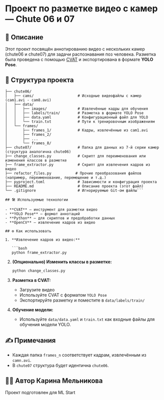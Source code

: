 # Проект по разметке видео с камер — Chute 06 и 07

## 📌 Описание

Этот проект посвящён аннотированию видео с нескольких камер (chute06 и chute07) для задачи распознавания поз человека. Разметка была проведена с помощью [CVAT](https://cvat.org/) и экспортирована в формате **YOLO Pose**.

## 📂 Структура проекта

```VIDEO_ANNOTATION/
├── chute06/
│   ├── cams/                    # Исходные видеофайлы с камер (cam1.avi - cam8.avi)
│   ├── data/
│   │   ├── images/              # Извлечённые кадры для обучения
│   │   ├── labels/train/        # Разметка в формате YOLO Pose
│   │   ├── data.yaml            # Конфигурационный файл для YOLO
│   │   └── train.txt            # Пути к тренировочным изображениям
│   └── frames/
│       ├── frames_1/            # Кадры, извлечённые из cam1.avi
│       ├── frames_2/
│       ├── ...
│       └── frames_8/
├── chute07/                     # Папка для данных из 7-й серии камер (структура аналогична chute06)
├── change_classes.py            # Скрипт для переименования или изменения классов в разметке
├── frame_extractor.py           # Скрипт для извлечения кадров из видео
├── refactor_files.py           # Прочие преобразования файлов (например, переименование, перемещение и т.д.)
├── pyproject.toml               # Зависимости и конфигурация проекта
├── README.md                    # Описание проекта (этот файл)
└── .gitignore                   # Игнорируемые Git-ом файлы```

## 🛠 Используемые технологии

- **CVAT** — инструмент для разметки видео
- **YOLO Pose** — формат аннотаций
- **Python** — для скриптов и предобработки данных
- **OpenCV** — извлечение кадров из видео

## ⚙️ Как использовать

1. **Извлечение кадров из видео:**

   ```bash
   python frame_extractor.py
   ```

2. **(Опционально) Изменить классы в разметке:**

   ```bash
   python change_classes.py
   ```

3. **Разметка в CVAT:**

   - Загрузите видео
   - Используйте CVAT с форматом `YOLO Pose`
   - Экспортируйте разметку и поместите в `data/labels/train/`

4. **Обучение модели:**
   - Используйте `data/data.yaml` и `train.txt` как входные файлы для обучения модели YOLO.

## ✍️ Примечания

- Каждая папка `frames_n` соответствует кадрам, извлечённым из `camn.avi`.
- В `chute07` структура будет идентична `chute06`.

## 👩‍💻 Автор Карина Мельникова

Проект подготовлен для ML Start
